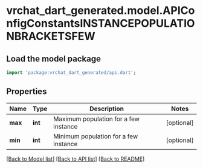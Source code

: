 # vrchat_dart_generated.model.APIConfigConstantsINSTANCEPOPULATIONBRACKETSFEW

## Load the model package
```dart
import 'package:vrchat_dart_generated/api.dart';
```

## Properties
Name | Type | Description | Notes
------------ | ------------- | ------------- | -------------
**max** | **int** | Maximum population for a few instance | [optional] 
**min** | **int** | Minimum population for a few instance | [optional] 

[[Back to Model list]](../README.md#documentation-for-models) [[Back to API list]](../README.md#documentation-for-api-endpoints) [[Back to README]](../README.md)


